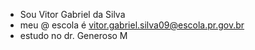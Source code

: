 - Sou Vitor Gabriel da Silva
- meu @ escola é vitor.gabriel.silva09@escola.pr.gov.br
- estudo no dr. Generoso M
